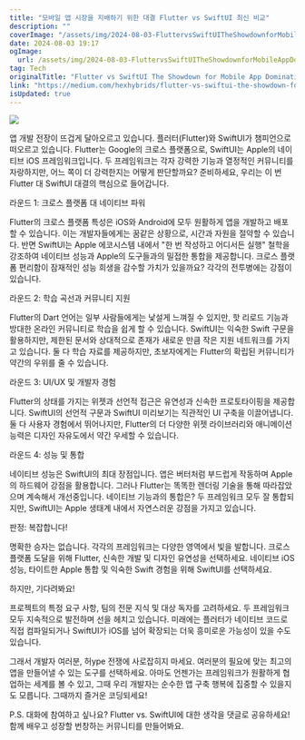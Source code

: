```yaml
---
title: "모바일 앱 시장을 지배하기 위한 대결 Flutter vs SwiftUI 최신 비교"
description: ""
coverImage: "/assets/img/2024-08-03-FluttervsSwiftUITheShowdownforMobileAppDomination_0.png"
date: 2024-08-03 19:17
ogImage: 
  url: /assets/img/2024-08-03-FluttervsSwiftUITheShowdownforMobileAppDomination_0.png
tag: Tech
originalTitle: "Flutter vs SwiftUI The Showdown for Mobile App Domination"
link: "https://medium.com/hexhybrids/flutter-vs-swiftui-the-showdown-for-mobile-app-domination-7e75f3b94563"
isUpdated: true
---
```





<img src="/assets/img/2024-08-03-FluttervsSwiftUITheShowdownforMobileAppDomination_0.png" />

앱 개발 전장이 뜨겁게 달아오르고 있습니다. 플러터(Flutter)와 SwiftUI가 챔피언으로 떠오르고 있습니다. Flutter는 Google의 크로스 플랫폼으로, SwiftUI는 Apple의 네이티브 iOS 프레임워크입니다. 두 프레임워크는 각자 강력한 기능과 열정적인 커뮤니티를 자랑하지만, 어느 쪽이 더 강력한지는 어떻게 판단할까요? 준비하세요, 우리는 이 번 Flutter 대 SwiftUI 대결의 핵심으로 들어갑니다.

라운드 1: 크로스 플랫폼 대 네이티브 파워

Flutter의 크로스 플랫폼 특성은 iOS와 Android에 모두 원활하게 앱을 개발하고 배포할 수 있습니다. 이는 개발자들에게는 꿈같은 상황으로, 시간과 자원을 절약할 수 있습니다. 반면 SwiftUI는 Apple 에코시스템 내에서 "한 번 작성하고 어디서든 실행" 철학을 강조하여 네이티브 성능과 Apple의 도구들과의 밀접한 통합을 제공합니다. 크로스 플랫폼 편리함이 잠재적인 성능 희생을 감수할 가치가 있을까요? 각각의 전투병에는 강점이 있습니다.

<div class="content-ad"></div>

라운드 2: 학습 곡선과 커뮤니티 지원

Flutter의 Dart 언어는 일부 사람들에게는 낯설게 느껴질 수 있지만, 핫 리로드 기능과 방대한 온라인 커뮤니티로 학습을 쉽게 할 수 있습니다. SwiftUI는 익숙한 Swift 구문을 활용하지만, 제한된 문서와 상대적으로 존재가 새로운 만큼 작은 지원 네트워크를 가지고 있습니다. 둘 다 학습 자료를 제공하지만, 초보자에게는 Flutter의 확립된 커뮤니티가 약간의 우위를 줄 수 있습니다.

라운드 3: UI/UX 및 개발자 경험

Flutter의 상태를 가지는 위젯과 선언적 접근은 유연성과 신속한 프로토타이핑을 제공합니다. SwiftUI의 선언적 구문과 SwiftUI 미리보기는 직관적인 UI 구축을 이끌어냅니다. 둘 다 사용자 경험에서 뛰어나지만, Flutter의 더 다양한 위젯 라이브러리와 애니메이션 능력은 디자인 자유도에서 약간 우세할 수 있습니다.

<div class="content-ad"></div>

라운드 4: 성능 및 통합

네이티브 성능은 SwiftUI의 최대 장점입니다. 앱은 버터처럼 부드럽게 작동하며 Apple의 하드웨어 강점을 활용합니다. 그러나 Flutter는 똑똑한 렌더링 기술을 통해 따라잡았으며 계속해서 개선중입니다. 네이티브 기능과의 통합은? 두 프레임워크 모두 잘 통합되지만, SwiftUI는 Apple 생태계 내에서 자연스러운 강점을 가지고 있습니다.

판정: 복잡합니다!

명확한 승자는 없습니다. 각각의 프레임워크는 다양한 영역에서 빛을 발합니다. 크로스 플랫폼 도달을 위해 Flutter, 신속한 개발 및 디자인 유연성을 선택하세요. 네이티브 iOS 성능, 타이트한 Apple 통합 및 익숙한 Swift 경험을 위해 SwiftUI를 선택하세요.

<div class="content-ad"></div>

하지만, 기다려봐요!

프로젝트의 특정 요구 사항, 팀의 전문 지식 및 대상 독자를 고려하세요. 두 프레임워크 모두 지속적으로 발전하며 선을 헤치고 있습니다. 미래에는 플러터가 네이티브 코드로 직접 컴파일되거나 SwiftUI가 iOS를 넘어 확장되는 더욱 흥미로운 가능성이 있을 수도 있습니다.

그래서 개발자 여러분, 허ype 전쟁에 사로잡히지 마세요. 여러분의 필요에 맞는 최고의 앱을 만들어낼 수 있는 도구를 선택하세요. 아마도 언젠가는 프레임워크가 원활하게 협업하는 세계를 볼 수 있고, 그때 우리 개발자는 순수한 앱 구축 행복에 집중할 수 있을지도 모릅니다. 그때까지 즐거운 코딩되세요!

P.S. 대화에 참여하고 싶나요? Flutter vs. SwiftUI에 대한 생각을 댓글로 공유하세요! 함께 배우고 성장할 번창하는 커뮤니티를 만들어봐요.